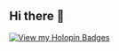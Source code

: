 ## Hi there 👋

<!--
**Naman-Vasudev/Naman-Vasudev** is a ✨ _special_ ✨ repository because its `README.md` (this file) appears on your GitHub profile.

Here are some ideas to get you started:

- 🔭 I’m currently working on ...
- 🌱 I’m currently learning ...
- 👯 I’m looking to collaborate on ...
- 🤔 I’m looking for help with ...
- 💬 Ask me about ...
- 📫 How to reach me: ...
- 😄 Pronouns: ...
- ⚡ Fun fact: ...
-->

[![View my Holopin Badges](https://img.shields.io/badge/Holopin-Badges-blue?style=for-the-badge&logo=holopin)](https://www.holopin.io/@namanvasudev#badges)

